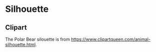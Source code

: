 # Silhouette

## Clipart

The Polar Bear silouette is from https://www.clipartqueen.com/animal-silhouette.html.
